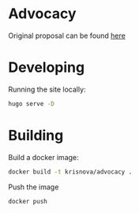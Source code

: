 # Advocacy

Original proposal can be found [here](https://docs.google.com/document/d/1Ae00vCuKbqmFAZ3b48Tl0ZrYTWWybBxgKi4RDlE9mH8/edit)

# Developing

Running the site locally:


```bash
hugo serve -D
```


# Building

Build a docker image:

```bash
docker build -t krisnova/advocacy .
```

Push the image

```bash
docker push
```